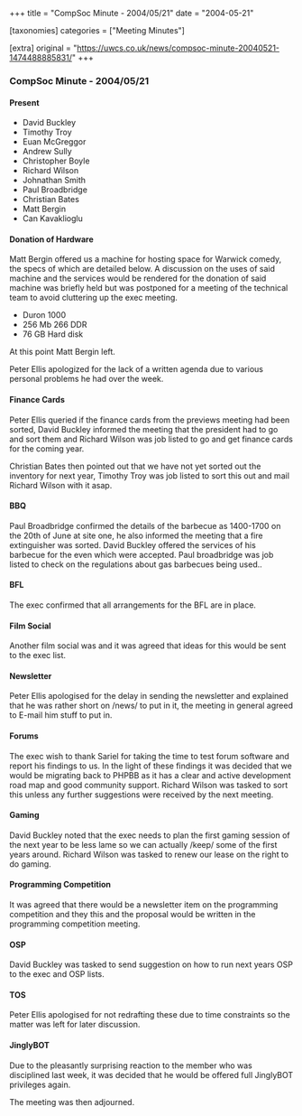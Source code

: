 +++
title = "CompSoc Minute - 2004/05/21"
date = "2004-05-21"

[taxonomies]
categories = ["Meeting Minutes"]

[extra]
original = "https://uwcs.co.uk/news/compsoc-minute-20040521-1474488885831/"
+++

### CompSoc Minute - 2004/05/21

#### Present

  - David Buckley
  - Timothy Troy
  - Euan McGreggor
  - Andrew Sully
  - Christopher Boyle
  - Richard Wilson
  - Johnathan Smith
  - Paul Broadbridge
  - Christian Bates
  - Matt Bergin
  - Can Kavaklioglu

#### Donation of Hardware

Matt Bergin offered us a machine for hosting space for Warwick comedy, the specs of which are detailed below. A discussion on the uses of said machine and the services would be rendered for the donation of said machine was briefly held but was postponed for a meeting of the technical team to avoid cluttering up the exec meeting.

  - Duron 1000
  - 256 Mb 266 DDR
  - 76 GB Hard disk

At this point Matt Bergin left.

Peter Ellis apologized for the lack of a written agenda due to various personal problems he had over the week.

#### Finance Cards

Peter Ellis queried if the finance cards from the previews meeting had been sorted, David Buckley informed the meeting that the president had to go and sort them and Richard Wilson was job listed to go and get finance cards for the coming year.

Christian Bates then pointed out that we have not yet sorted out the inventory for next year, Timothy Troy was job listed to sort this out and mail Richard Wilson with it asap.

#### BBQ

Paul Broadbridge confirmed the details of the barbecue as 1400-1700 on the 20th of June at site one, he also informed the meeting that a fire extinguisher was sorted. David Buckley offered the services of his barbecue for the even which were accepted. Paul broadbridge was job listed to check on the regulations about gas barbecues being used..

#### BFL

The exec confirmed that all arrangements for the BFL are in place.

#### Film Social

Another film social was and it was agreed that ideas for this would be sent to the exec list.

#### Newsletter

Peter Ellis apologised for the delay in sending the newsletter and explained that he was rather short on /news/ to put in it, the meeting in general agreed to E-mail him stuff to put in.

#### Forums

The exec wish to thank Sariel for taking the time to test forum software and report his findings to us. In the light of these findings it was decided that we would be migrating back to PHPBB as it has a clear and active development road map and good community support. Richard Wilson was tasked to sort this unless any further suggestions were received by the next meeting.

#### Gaming

David Buckley noted that the exec needs to plan the first gaming session of the next year to be less lame so we can actually /keep/ some of the first years around. Richard Wilson was tasked to renew our lease on the right to do gaming.

#### Programming Competition

It was agreed that there would be a newsletter item on the programming competition and they this and the proposal would be written in the programming competition meeting.

#### OSP

David Buckley was tasked to send suggestion on how to run next years OSP to the exec and OSP lists.

#### TOS

Peter Ellis apologised for not redrafting these due to time constraints so the matter was left for later discussion.

#### JinglyBOT

Due to the pleasantly surprising reaction to the member who was disciplined last week, it was decided that he would be offered full JinglyBOT privileges again.

The meeting was then adjourned.
